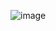 ![image](https://user-images.githubusercontent.com/76027425/198799154-7942a4f7-0cd8-4863-9b9d-81b32e0706d7.png)

